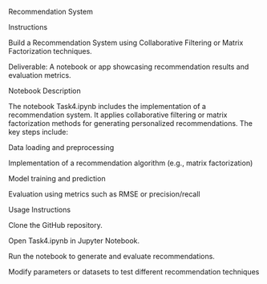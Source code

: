 Recommendation System

Instructions

Build a Recommendation System using Collaborative Filtering or Matrix Factorization techniques.

Deliverable: A notebook or app showcasing recommendation results and evaluation metrics.

Notebook Description

The notebook Task4.ipynb includes the implementation of a recommendation system. It applies collaborative filtering or matrix factorization methods for generating personalized recommendations. The key steps include:

Data loading and preprocessing

Implementation of a recommendation algorithm (e.g., matrix factorization)

Model training and prediction

Evaluation using metrics such as RMSE or precision/recall

Usage Instructions

Clone the GitHub repository.

Open Task4.ipynb in Jupyter Notebook.

Run the notebook to generate and evaluate recommendations.

Modify parameters or datasets to test different recommendation techniques
